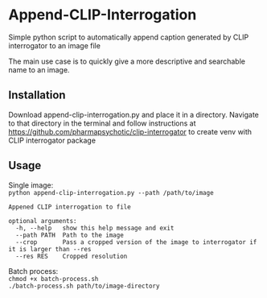 # Append-CLIP-Interrogation
Simple python script to automatically append caption generated by CLIP interrogator to an image file

The main use case is to quickly give a more descriptive and searchable name to an image.

## Installation
Download append-clip-interrogation.py and place it in a directory. Navigate to that directory in the terminal and follow instructions at https://github.com/pharmapsychotic/clip-interrogator to create venv with CLIP interrogator package

## Usage
Single image:   
`python append-clip-interrogation.py --path /path/to/image`  

    Appened CLIP interrogation to file

    optional arguments:
      -h, --help   show this help message and exit
      --path PATH  Path to the image
      --crop       Pass a cropped version of the image to interrogator if it is larger than --res
      --res RES    Cropped resolution

Batch process:   
`chmod +x batch-process.sh`    
`./batch-process.sh path/to/image-directory`
